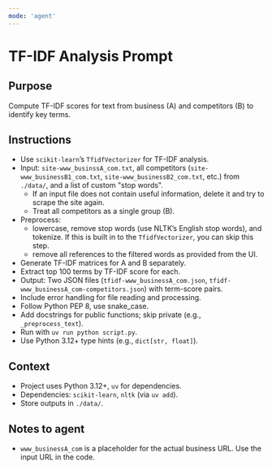 ```yaml
---
mode: 'agent'
---
```

# TF-IDF Analysis Prompt
## Purpose
Compute TF-IDF scores for text from business (A) and competitors (B) to identify key terms.

## Instructions
- Use `scikit-learn`’s `TfidfVectorizer` for TF-IDF analysis.
- Input: `site-www_businssA_com.txt`, all competitors (`site-www_businessB1_com.txt`, `site-www_businessB2_com.txt`, etc.) from `./data/`, and a list of custom "stop words".
    - If an input file does not contain useful information, delete it and try to scrape the site again.
    - Treat all competitors as a single group (B).
- Preprocess:
    - lowercase, remove stop words (use NLTK’s English stop words), and tokenize. If this is built in to the `TfidfVectorizer`, you can skip this step.
    - remove all references to the filtered words as provided from the UI.
- Generate TF-IDF matrices for A and B separately.
- Extract top 100 terms by TF-IDF score for each.
- Output: Two JSON files (`tfidf-www_businessA_com.json`, `tfidf-www_businessA_com-competitors.json`) with term-score pairs.
- Include error handling for file reading and processing.
- Follow Python PEP 8, use snake_case.
- Add docstrings for public functions; skip private (e.g., `_preprocess_text`).
- Run with `uv run python script.py`.
- Use Python 3.12+ type hints (e.g., `dict[str, float]`).

## Context
- Project uses Python 3.12+, `uv` for dependencies.
- Dependencies: `scikit-learn`, `nltk` (via `uv add`).
- Store outputs in `./data/`.

## Notes to agent
- `www_businessA_com` is a placeholder for the actual business URL. Use the input URL in the code.

